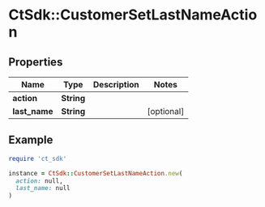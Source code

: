 # CtSdk::CustomerSetLastNameAction

## Properties

| Name | Type | Description | Notes |
| ---- | ---- | ----------- | ----- |
| **action** | **String** |  |  |
| **last_name** | **String** |  | [optional] |

## Example

```ruby
require 'ct_sdk'

instance = CtSdk::CustomerSetLastNameAction.new(
  action: null,
  last_name: null
)
```

